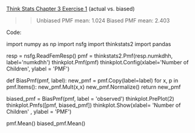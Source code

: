 [Think Stats Chapter 3 Exercise 1](http://greenteapress.com/thinkstats2/html/thinkstats2004.html#toc31) (actual vs. biased)

>> Unbiased PMF mean: 1.024 
   Biased PMF mean: 2.403

Code: 

import numpy as np
import nsfg
import thinkstats2
import pandas

resp = nsfg.ReadFemResp()
pmf = thinkstats2.Pmf(resp.numkdhh, label='numkdhh')
thinkplot.Pmf(pmf)
thinkplot.Config(xlabel='Number of Children', ylabel = 'PMF')

def BiasPmf(pmf, label):
    new_pmf = pmf.Copy(label=label)
    for x, p in pmf.Items():
        new_pmf.Mult(x,x)
    new_pmf.Normalize()
    return new_pmf

biased_pmf = BiasPmf(pmf, label = 'observed')
thinkplot.PrePlot(2)
thinkplot.Pmfs([pmf, biased_pmf])
thinkplot.Show(xlabel= 'Number of Children' , ylabel = 'PMF')


pmf.Mean()
biased_pmf.Mean()
